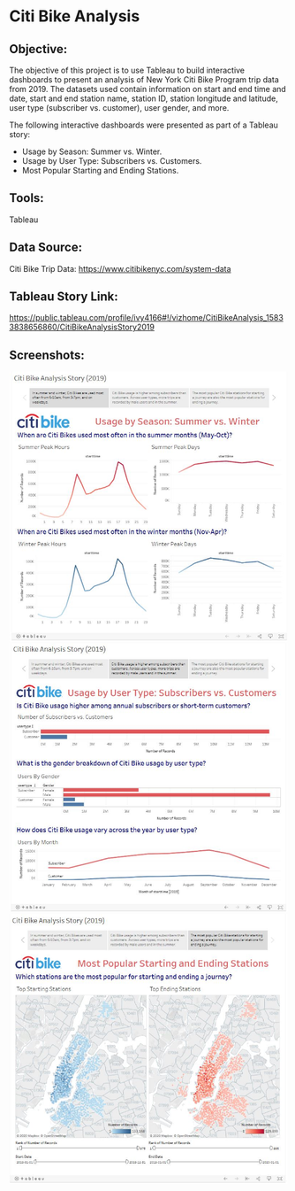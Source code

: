 # Citi Bike Analysis

## **Objective:**
The objective of this project is to use Tableau to build interactive dashboards to present an analysis of New York Citi Bike Program trip data from 2019. The datasets used contain information on start and end time and date, start and end station name, station ID, station longitude and latitude, user type (subscriber vs. customer), user gender, and more.

The following interactive dashboards were presented as part of a Tableau story:
* Usage by Season: Summer vs. Winter.
* Usage by User Type: Subscribers vs. Customers.
* Most Popular Starting and Ending Stations.

## **Tools:**
Tableau

## **Data Source:**
Citi Bike Trip Data: https://www.citibikenyc.com/system-data

## **Tableau Story Link:**
https://public.tableau.com/profile/ivy4166#!/vizhome/CitiBikeAnalysis_15833838656860/CitiBikeAnalysisStory2019

## **Screenshots:**
![screenshot1.jpg](Images/Tableau_Screenshot1.JPG)
![screenshot2.jpg](Images/Tableau_Screenshot2.JPG)
![screenshot3.jpg](Images/Tableau_Screenshot3.JPG)
